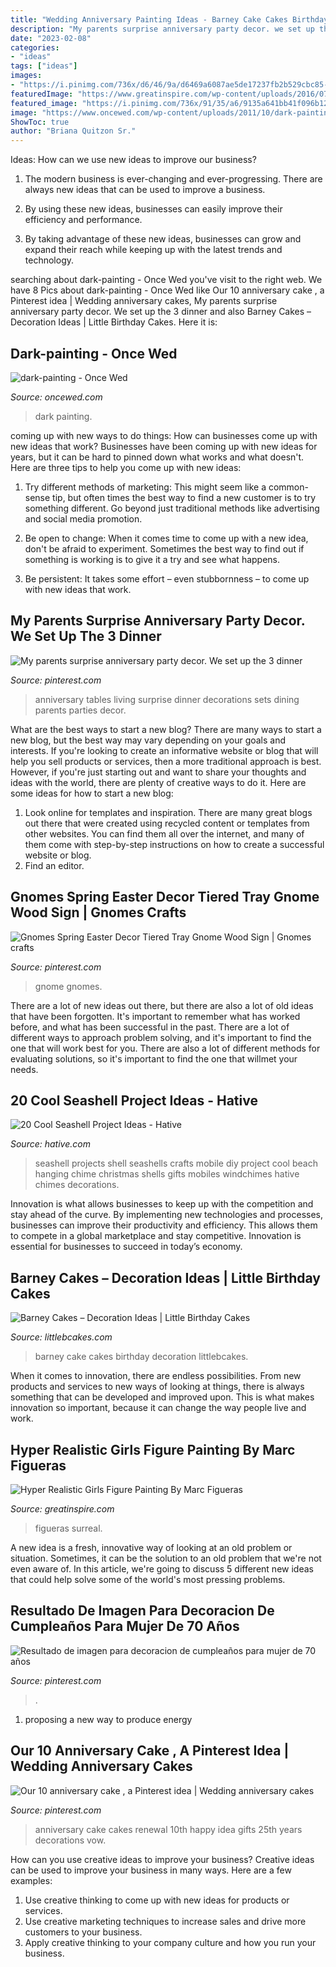 ```yaml
---
title: "Wedding Anniversary Painting Ideas - Barney Cake Cakes Birthday Decoration Littlebcakes"
description: "My parents surprise anniversary party decor. we set up the 3 dinner"
date: "2023-02-08"
categories:
- "ideas"
tags: ["ideas"]
images:
- "https://i.pinimg.com/736x/d6/46/9a/d6469a6087ae5de17237fb2b529cbc85---anniversary.jpg"
featuredImage: "https://www.greatinspire.com/wp-content/uploads/2016/07/Hyper-Realistic-Girls-Figure-Painting-By-Marc-Figueras-11-768x1039.jpg"
featured_image: "https://i.pinimg.com/736x/91/35/a6/9135a641bb41f096b12df26810289adb.jpg"
image: "https://www.oncewed.com/wp-content/uploads/2011/10/dark-painting.jpg"
ShowToc: true
author: "Briana Quitzon Sr."
---
```



Ideas: How can we use new ideas to improve our business?
1. The modern business is ever-changing and ever-progressing. There are always new ideas that can be used to improve a business.
2. By using these new ideas, businesses can easily improve their efficiency and performance.

3. By taking advantage of these new ideas, businesses can grow and expand their reach while keeping up with the latest trends and technology.

	

		
searching about dark-painting - Once Wed you've visit to the right web. We have 8 Pics about dark-painting - Once Wed like Our 10 anniversary cake , a Pinterest idea | Wedding anniversary cakes, My parents surprise anniversary party decor. We set up the 3 dinner and also Barney Cakes – Decoration Ideas | Little Birthday Cakes. Here it is:
		
    
## Dark-painting - Once Wed

<img loading=lazy src="https://www.oncewed.com/wp-content/uploads/2011/10/dark-painting.jpg" onerror="this.onerror=null;this.src='https://tse2.mm.bing.net/th?id=OIP.d1oI3mR2yeMXBrcwAIQ55QHaKd&amp;pid=15.1';" alt="dark-painting - Once Wed">

_Source: oncewed.com_

>dark painting. 

	

coming up with new ways to do things: How can businesses come up with new ideas that work?
Businesses have been coming up with new ideas for years, but it can be hard to pinned down what works and what doesn't. Here are three tips to help you come up with new ideas: 
1. Try different methods of marketing: This might seem like a common-sense tip, but often times the best way to find a new customer is to try something different. Go beyond just traditional methods like advertising and social media promotion. 

2. Be open to change: When it comes time to come up with a new idea, don't be afraid to experiment. Sometimes the best way to find out if something is working is to give it a try and see what happens. 

3. Be persistent: It takes some effort – even stubbornness – to come up with new ideas that work.

    
## My Parents Surprise Anniversary Party Decor. We Set Up The 3 Dinner

<img loading=lazy src="https://i.pinimg.com/736x/a7/a1/91/a7a19166ff003809671aadb313fe7f07--anniversary-parties-anniversary-ideas.jpg" onerror="this.onerror=null;this.src='https://tse2.mm.bing.net/th?id=OIP.LA0d_umQkUGeZm_3lLF-owHaJ6&amp;pid=15.1';" alt="My parents surprise anniversary party decor. We set up the 3 dinner">

_Source: pinterest.com_

>anniversary tables living surprise dinner decorations sets dining parents parties decor. 

	

What are the best ways to start a new blog?
There are many ways to start a new blog, but the best way may vary depending on your goals and interests. If you're looking to create an informative website or blog that will help you sell products or services, then a more traditional approach is best. However, if you're just starting out and want to share your thoughts and ideas with the world, there are plenty of creative ways to do it. Here are some ideas for how to start a new blog: 
1. Look online for templates and inspiration. There are many great blogs out there that were created using recycled content or templates from other websites. You can find them all over the internet, and many of them come with step-by-step instructions on how to create a successful website or blog. 
2. Find an editor.

    
## Gnomes Spring Easter Decor Tiered Tray Gnome Wood Sign | Gnomes Crafts

<img loading=lazy src="https://i.pinimg.com/736x/91/35/a6/9135a641bb41f096b12df26810289adb.jpg" onerror="this.onerror=null;this.src='https://tse4.mm.bing.net/th?id=OIP.Ylv-LelQH_kri4CEUGzgkwHaM6&amp;pid=15.1';" alt="Gnomes Spring Easter Decor Tiered Tray Gnome Wood Sign | Gnomes crafts">

_Source: pinterest.com_

>gnome gnomes. 

	

There are a lot of new ideas out there, but there are also a lot of old ideas that have been forgotten. It's important to remember what has worked before, and what has been successful in the past. There are a lot of different ways to approach problem solving, and it's important to find the one that will work best for you. There are also a lot of different methods for evaluating solutions, so it's important to find the one that willmet your needs.

    
## 20 Cool Seashell Project Ideas - Hative

<img loading=lazy src="https://hative.com/wp-content/uploads/2014/12/seashell-project-ideas/3-seashell-chime.jpg" onerror="this.onerror=null;this.src='https://tse2.mm.bing.net/th?id=OIP.6sveIlQV3ojnz8Rb677pAgHaLH&amp;pid=15.1';" alt="20 Cool Seashell Project Ideas - Hative">

_Source: hative.com_

>seashell projects shell seashells crafts mobile diy project cool beach hanging chime christmas shells gifts mobiles windchimes hative chimes decorations. 

	

Innovation is what allows businesses to keep up with the competition and stay ahead of the curve. By implementing new technologies and processes, businesses can improve their productivity and efficiency. This allows them to compete in a global marketplace and stay competitive. Innovation is essential for businesses to succeed in today’s economy.

    
## Barney Cakes – Decoration Ideas | Little Birthday Cakes

<img loading=lazy src="http://www.littlebcakes.com/wp-content/uploads/2014/01/Barney-Cake-Ideas.jpg" onerror="this.onerror=null;this.src='https://tse3.mm.bing.net/th?id=OIP.xHRiNwuhUC6ZyitMsPRWVwHaLx&amp;pid=15.1';" alt="Barney Cakes – Decoration Ideas | Little Birthday Cakes">

_Source: littlebcakes.com_

>barney cake cakes birthday decoration littlebcakes. 

	

When it comes to innovation, there are endless possibilities. From new products and services to new ways of looking at things, there is always something that can be developed and improved upon. This is what makes innovation so important, because it can change the way people live and work.

    
## Hyper Realistic Girls Figure Painting By Marc Figueras

<img loading=lazy src="https://www.greatinspire.com/wp-content/uploads/2016/07/Hyper-Realistic-Girls-Figure-Painting-By-Marc-Figueras-11-768x1039.jpg" onerror="this.onerror=null;this.src='https://tse2.mm.bing.net/th?id=OIP.LNW0eNSWI9wtzVUsynusPgHaKB&amp;pid=15.1';" alt="Hyper Realistic Girls Figure Painting By Marc Figueras">

_Source: greatinspire.com_

>figueras surreal. 

	

A new idea is a fresh, innovative way of looking at an old problem or situation. Sometimes, it can be the solution to an old problem that we're not even aware of. In this article, we're going to discuss 5 different new ideas that could help solve some of the world's most pressing problems.

    
## Resultado De Imagen Para Decoracion De Cumpleaños Para Mujer De 70 Años

<img loading=lazy src="https://i.pinimg.com/736x/9c/19/53/9c1953bd3e6fe3503ce48fc406aac829.jpg" onerror="this.onerror=null;this.src='https://tse4.mm.bing.net/th?id=OIP.NzB2c6sFSuSU5_3slG8NHAHaLH&amp;pid=15.1';" alt="Resultado de imagen para decoracion de cumpleaños para mujer de 70 años">

_Source: pinterest.com_

>. 

	

1. proposing a new way to produce energy 

    
## Our 10 Anniversary Cake , A Pinterest Idea | Wedding Anniversary Cakes

<img loading=lazy src="https://i.pinimg.com/736x/d6/46/9a/d6469a6087ae5de17237fb2b529cbc85---anniversary.jpg" onerror="this.onerror=null;this.src='https://tse3.mm.bing.net/th?id=OIP.Xu1xq7QA_Vi6tsNG7GMczgHaNJ&amp;pid=15.1';" alt="Our 10 anniversary cake , a Pinterest idea | Wedding anniversary cakes">

_Source: pinterest.com_

>anniversary cake cakes renewal 10th happy idea gifts 25th years decorations vow. 

	

How can you use creative ideas to improve your business?
Creative ideas can be used to improve your business in many ways. Here are a few examples:
1. Use creative thinking to come up with new ideas for products or services.
2. Use creative marketing techniques to increase sales and drive more customers to your business.
3. Apply creative thinking to your company culture and how you run your business.

